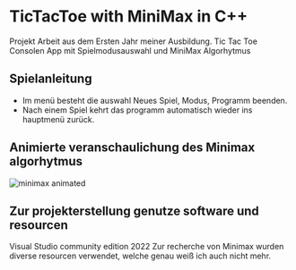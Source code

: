 TicTacToe with MiniMax in C++
=================
Projekt Arbeit aus dem Ersten Jahr meiner Ausbildung.
Tic Tac Toe Consolen App mit Spielmodusauswahl und MiniMax Algorhytmus 


## Spielanleitung

* Im menü besteht die auswahl Neues Spiel, Modus, Programm beenden.
* Nach einem Spiel kehrt das programm automatisch wieder ins hauptmenü zurück.

## Animierte veranschaulichung des Minimax algorhytmus
![minimax animated](https://user-images.githubusercontent.com/105810795/191184028-6cf81603-61af-4a84-bfd7-f9d000e37150.gif)

## Zur projekterstellung genutze software und resourcen

Visual Studio community edition 2022
Zur recherche von Minimax wurden diverse resourcen verwendet, welche genau weiß ich auch nicht mehr.
